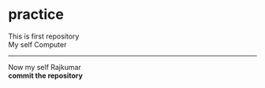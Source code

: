 # practice
This is first repository
<br>
My self Computer
<hr>
Now my self Rajkumar
<br>
<b> commit the repository</b>
